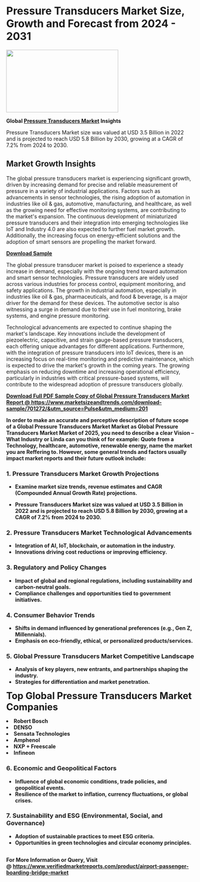 <H1>Pressure Transducers Market Size, Growth and Forecast from 2024 - 2031</H1><img class="aligncenter size-medium wp-image-584254" src="https://thirdeyenews.in/wp-content/uploads/2024/09/Global-Market-Research-300x168.jpeg" alt="" width="300" height="168" /><p><strong>Global&nbsp;<a href="https://www.marketsizeandtrends.com/download-sample/701272/&amp;utm_source=Pulse&amp;utm_medium=201">Pressure Transducers Market</a> Insights</strong></p><p>Pressure Transducers Market size was valued at USD 3.5 Billion in 2022 and is projected to reach USD 5.8 Billion by 2030, growing at a CAGR of 7.2% from 2024 to 2030.</p><p><h2>Market Growth Insights</h2> <p>The global pressure transducers market is experiencing significant growth, driven by increasing demand for precise and reliable measurement of pressure in a variety of industrial applications. Factors such as advancements in sensor technologies, the rising adoption of automation in industries like oil & gas, automotive, manufacturing, and healthcare, as well as the growing need for effective monitoring systems, are contributing to the market's expansion. The continuous development of miniaturized pressure transducers and their integration into emerging technologies like IoT and Industry 4.0 are also expected to further fuel market growth. Additionally, the increasing focus on energy-efficient solutions and the adoption of smart sensors are propelling the market forward.</p> <p><strong><a href="#">Download Sample</a></strong></p> <p>The global pressure transducer market is poised to experience a steady increase in demand, especially with the ongoing trend toward automation and smart sensor technologies. Pressure transducers are widely used across various industries for process control, equipment monitoring, and safety applications. The growth in industrial automation, especially in industries like oil & gas, pharmaceuticals, and food & beverage, is a major driver for the demand for these devices. The automotive sector is also witnessing a surge in demand due to their use in fuel monitoring, brake systems, and engine pressure monitoring.</p> <p>Technological advancements are expected to continue shaping the market's landscape. Key innovations include the development of piezoelectric, capacitive, and strain gauge-based pressure transducers, each offering unique advantages for different applications. Furthermore, with the integration of pressure transducers into IoT devices, there is an increasing focus on real-time monitoring and predictive maintenance, which is expected to drive the market's growth in the coming years. The growing emphasis on reducing downtime and increasing operational efficiency, particularly in industries with critical pressure-based systems, will contribute to the widespread adoption of pressure transducers globally.</p> <p><strong><a href="#"></p><p><span class=""><strong>Download Full PDF Sample Copy of Global Pressure Transducers Market Report</strong> @ <a href="https://www.marketsizeandtrends.com/download-sample/701272/&amp;utm_source=Pulse&amp;utm_medium=201" target="_blank">https://www.marketsizeandtrends.com/download-sample/701272/&amp;utm_source=Pulse&amp;utm_medium=201</a></span></p><p>In order to make an accurate and perceptive description of future scope of a Global&nbsp;Pressure Transducers Market Market as Global&nbsp;Pressure Transducers Market Market of 2025, you need to describe a clear Vision &ndash; What Industry or Linda can you think of for example: Quote from a Technology, healthcare, automotive, renewable energy, name the market you are Reffering to. However, some general trends and factors usually impact market reports and their future outlook include:</p><h3>1.&nbsp;<strong>Pressure Transducers Market Growth Projections</strong></h3><ul><li>Examine market size trends, revenue estimates and CAGR (Compounded Annual Growth Rate) projections.</li><li><p>Pressure Transducers Market size was valued at USD 3.5 Billion in 2022 and is projected to reach USD 5.8 Billion by 2030, growing at a CAGR of 7.2% from 2024 to 2030.</p></li></ul><h3>2.&nbsp;<strong>Pressure Transducers Market Technological Advancements</strong></h3><ul><li>Integration of AI, IoT, blockchain, or automation in the industry.</li><li>Innovations driving cost reductions or improving efficiency.</li></ul><h3>3.&nbsp;<strong>Regulatory and Policy Changes</strong></h3><ul><li>Impact of global and regional regulations, including sustainability and carbon-neutral goals.</li><li>Compliance challenges and opportunities tied to government initiatives.</li></ul><h3>4.&nbsp;<strong>Consumer Behavior Trends</strong></h3><ul><li>Shifts in demand influenced by generational preferences (e.g., Gen Z, Millennials).</li><li>Emphasis on eco-friendly, ethical, or personalized products/services.</li></ul><h3>5.&nbsp;<strong>Global Pressure Transducers Market Competitive Landscape</strong></h3><ul><li>Analysis of key players, new entrants, and partnerships shaping the industry.</li><li>Strategies for differentiation and market penetration.</li></ul><p data-pm-slice="1 1 []"><span style="color: inherit; font-family: inherit; font-size: 25px;">Top Global Pressure Transducers Market Companies</span></p><div class="" data-test-id=""><p><li>Robert Bosch</li><li> DENSO</li><li> Sensata Technologies</li><li> Amphenol</li><li> NXP + Freescale</li><li> Infineon</li></p></div><h3>6.&nbsp;<strong>Economic and Geopolitical Factors</strong></h3><ul><li>Influence of global economic conditions, trade policies, and geopolitical events.</li><li>Resilience of the market to inflation, currency fluctuations, or global crises.</li></ul><h3>7.&nbsp;<strong>Sustainability and ESG (Environmental, Social, and Governance)</strong></h3><ul><li>Adoption of sustainable practices to meet ESG criteria.</li><li>Opportunities in green technologies and circular economy principles.</li></ul><h2><strong style="font-size: 14px;">For More Information or Query, Visit @&nbsp;</strong><a style="background-color: #ffffff; font-size: 14px;" href="https://www.marketsizeandtrends.com/report/pressure-transducers-market/" target="_blank">https://www.verifiedmarketreports.com/product/airport-passenger-boarding-bridge-market</a></h2>
